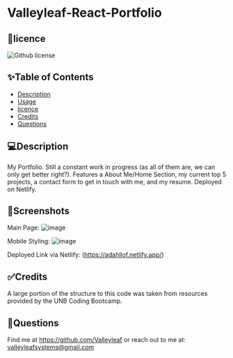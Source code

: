# Valleyleaf-React-Portfolio

## 📝licence
![Github license](https://img.shields.io/badge/license-MIT,-green.svg)

## ✨Table of Contents
* [Description](#Description)
* [Usage](#Usage)
* [licence](#licence)
* [Credits](#Credits)
* [Questions](#Questions)

## 💻Description
My Portfolio. Still a constant work in progress (as all of them are, we can only get better right?). Features a About Me/Home Section, my current top 5 projects, a contact form to get in touch with me, and my resume. Deployed on Netlify.

## 🚨Screenshots

Main Page:
![image](https://github.com/Valleyleaf/Valleyleaf-React-Portfolio/assets/137734906/e741274c-1e37-4097-9901-cd57fb12a43e)

Mobile Styling:
![image](https://github.com/Valleyleaf/Valleyleaf-React-Portfolio/assets/137734906/5fe9c999-3c07-4185-bf7d-73a73ae5dadf)



Deployed Link via Netlify: (https://adahllof.netlify.app/)

## ✅Credits
A large portion of the structure to this code was taken from resources provided by the UNB Coding Bootcamp.

## 👤Questions
Find me at https://github.com/Valleyleaf or reach out to me
at: valleyleafsystems@gmail.com
